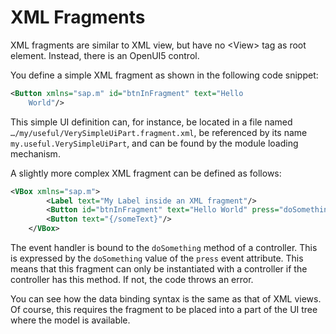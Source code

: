 <!-- loio2c677b574ea2486a8d5f5414d15e21c5 -->

# XML Fragments

XML fragments are similar to XML view, but have no <View\> tag as root element. Instead, there is an OpenUI5 control.

You define a simple XML fragment as shown in the following code snippet:

```xml
<Button xmlns="sap.m" id="btnInFragment" text="Hello
    World"/>
```

This simple UI definition can, for instance, be located in a file named `…/my/useful/VerySimpleUiPart.fragment.xml`, be referenced by its name `my.useful.VerySimpleUiPart`, and can be found by the module loading mechanism.

A slightly more complex XML fragment can be defined as follows:

```xml
<VBox xmlns="sap.m">
		<Label text="My Label inside an XML fragment"/>
		<Button id="btnInFragment" text="Hello World" press="doSomething"/>
		<Button text="{/someText}"/>
	</VBox>
```

The event handler is bound to the `doSomething` method of a controller. This is expressed by the `doSomething` value of the `press` event attribute. This means that this fragment can only be instantiated with a controller if the controller has this method. If not, the code throws an error.

You can see how the data binding syntax is the same as that of XML views. Of course, this requires the fragment to be placed into a part of the UI tree where the model is available.

